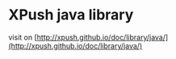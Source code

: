 XPush java library
===============

visit on [http://xpush.github.io/doc/library/java/](http://xpush.github.io/doc/library/java/)